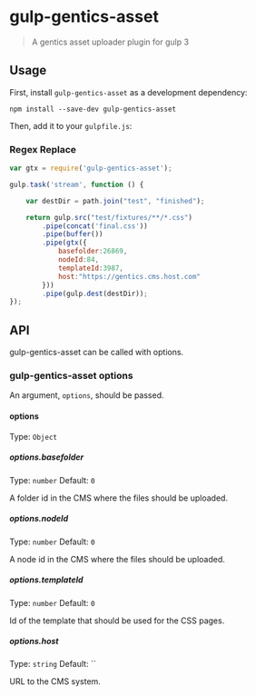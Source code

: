 # gulp-gentics-asset
> A gentics asset uploader plugin for gulp 3

## Usage

First, install `gulp-gentics-asset` as a development dependency:

```shell
npm install --save-dev gulp-gentics-asset
```

Then, add it to your `gulpfile.js`:

### Regex Replace
```javascript
var gtx = require('gulp-gentics-asset');

gulp.task('stream', function () {

	var destDir = path.join("test", "finished");

	return gulp.src("test/fixtures/**/*.css")
		.pipe(concat('final.css'))
		.pipe(buffer())
		.pipe(gtx({
			basefolder:26869,
			nodeId:84,
			templateId:3987,
			host:"https://gentics.cms.host.com"
		}))
		.pipe(gulp.dest(destDir));
});
```

## API

gulp-gentics-asset can be called with options.

### gulp-gentics-asset options

An argument, `options`, should be passed.

#### options
Type: `Object`

##### options.basefolder
Type: `number`
Default: `0`

A folder id in the CMS where the files should be uploaded.

##### options.nodeId
Type: `number`
Default: `0`

A node id in the CMS where the files should be uploaded.

##### options.templateId
Type: `number`
Default: `0`

Id of the template that should be used for the CSS pages.

##### options.host
Type: `string`
Default: ``

URL to the CMS system.

